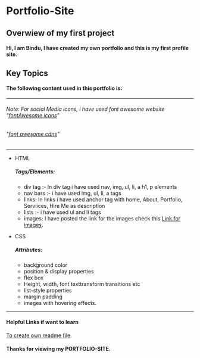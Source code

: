# **Portfolio-Site**
## Overwiew of my first project
#### Hi, I am Bindu, I have created my own portfolio and this is my first profile site.

## Key Topics
#### The following content used in this portfolio is:
---
###### Note: For social Media icons, i have used font awesome website "[fontAwesome icons](https://fontawesome.com/ "icons")"
###### "[font awesome cdns](https://cdnjs.com/libraries/font-awesome "cdn's for html head tags")"
---
* HTML
    ##### Tags/Elements:
    * div tag :- In div tag i have used nav, img, ul, li, a h1, p elements
    * nav bars :- i have used img, ul, li, a tags
    * links: In links i have used anchor tag with home, About, Portfolio, Serviices, Hire Me as description
    * lists :- i have used ul and li tags
    * images: I have posted the link for the images check this [Link for images](images "https://github.com/BINDUDURGA/Portfolio/tree/main/Portfolio/images").

* CSS
    ##### Attributes:
    * background color
    * position & display properties
    * flex box
    * Height, width, font texttransform transitions etc
    * list-style properties
    * margin padding
    * images with hovering effects.
---

#### Helpful Links if want to learn
[To create own readme file](https://www.freecodecamp.org/news/how-to-write-a-good-readme-file/).

#### Thanks for viewing my **PORTFOLIO-SITE**.